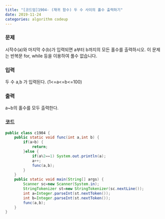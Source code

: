 ```yaml
---
title: "[코드업]1904- (재귀 함수) 두 수 사이의 홀수 출력하기"
date: 2019-11-24
categories: algorithm codeup
---
```

### 문제
시작수(a)와 마지막 수(b)가 입력되면
a부터 b까지의 모든 홀수를 출력하시오.
이 문제는 반복문 for, while 등을 이용하여 풀수 없습니다.

### 입력
두 수 a,b 가 입력된다. (1<=a<=b<=100)

### 출력
a~b의 홀수를 모두 출력한다.

### 코드
```java
public class c1904 {
	public static void func(int a,int b) {
		if(a>b) {
			return;
		}else {
			if(a%2==1) System.out.println(a);
			a++;
			func(a,b);
		}
	}
	public static void main(String[] args) {
		Scanner sc=new Scanner(System.in);
		StringTokenizer st=new StringTokenizer(sc.nextLine());
		int a=Integer.parseInt(st.nextToken());
		int b=Integer.parseInt(st.nextToken());
		func(a,b);
	}
}
```
